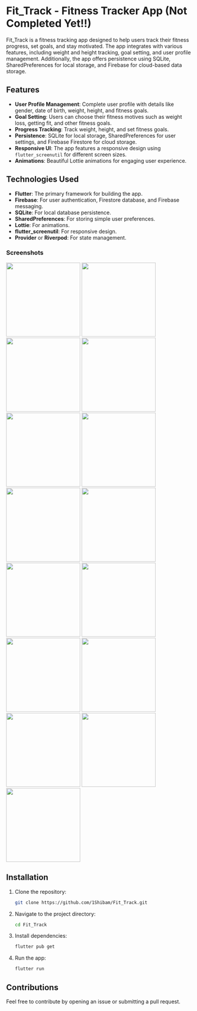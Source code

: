 # Fit_Track - Fitness Tracker App (Not Completed Yet!!)

Fit_Track is a fitness tracking app designed to help users track their fitness progress, set goals, and stay motivated. The app integrates with various features, including weight and height tracking, goal setting, and user profile management. Additionally, the app offers persistence using SQLite, SharedPreferences for local storage, and Firebase for cloud-based data storage.



## Features

- **User Profile Management**: Complete user profile with details like gender, date of birth, weight, height, and fitness goals.
- **Goal Setting**: Users can choose their fitness motives such as weight loss, getting fit, and other fitness goals.
- **Progress Tracking**: Track weight, height, and set fitness goals.
- **Persistence**: SQLite for local storage, SharedPreferences for user settings, and Firebase Firestore for cloud storage.
- **Responsive UI**: The app features a responsive design using `flutter_screenutil` for different screen sizes.
- **Animations**: Beautiful Lottie animations for engaging user experience.

## Technologies Used

- **Flutter**: The primary framework for building the app.
- **Firebase**: For user authentication, Firestore database, and Firebase messaging.
- **SQLite**: For local database persistence.
- **SharedPreferences**: For storing simple user preferences.
- **Lottie**: For animations.
- **flutter_screenutil**: For responsive design.
- **Provider** or **Riverpod**: For state management.

### Screenshots
<img src="https://github.com/user-attachments/assets/c85d41bd-c4f8-4083-9673-70cfb0cf39fa" width="200">
<img src="https://github.com/user-attachments/assets/2af8db38-6e6d-4f45-a782-1dc5c671e3a3" width="200">
<img src="https://github.com/user-attachments/assets/32870050-b3bd-49c7-ad3c-5525939f9eca" width="200">
<img src="https://github.com/user-attachments/assets/81da6bb4-1a52-4963-9b92-ce2bef71434e" width="200">
<img src="https://github.com/user-attachments/assets/cd0b5133-7ba5-4297-9474-5cb6ffb9ab35" width="200">
<img src="https://github.com/user-attachments/assets/44b44eff-0cf7-4d71-99ac-a9773937dfff" width="200">
<img src="https://github.com/user-attachments/assets/a2a79c63-0b33-48dd-ab50-f0a57e5740de" width="200">
<img src="https://github.com/user-attachments/assets/bf1316fd-203e-4797-83f7-bf452d7912d7" width="200">
<img src="https://github.com/user-attachments/assets/7fc1ee2b-03e3-49d7-a388-5c64b4c66a6b" width="200">
<img src="https://github.com/user-attachments/assets/acf8829a-6c24-44bd-8c98-bb3e7f41629a" width="200">
<img src="https://github.com/user-attachments/assets/1f0f78c0-5682-481e-a4ff-b2ce3ec7475a" width="200">
<img src="https://github.com/user-attachments/assets/91dea0cb-9ac8-4639-9dc6-20f169c1a5eb" width="200">
<img src="https://github.com/user-attachments/assets/bed7ca9c-23ef-45a5-80e2-532ed2eb58b6" width="200">
<img src="https://github.com/user-attachments/assets/ea09a989-29f1-489e-8a94-59c84019cc4e" width="200">
<img src="https://github.com/user-attachments/assets/28058527-302d-4384-a125-29f484a07acf" width="200">




## Installation

1. Clone the repository:
   ```bash
   git clone https://github.com/1Shibam/Fit_Track.git
   ```

2. Navigate to the project directory:
   ```bash
   cd Fit_Track
   ```

3. Install dependencies:
   ```bash
   flutter pub get
   ```

4. Run the app:
   ```bash
   flutter run
   ```

## Contributions

Feel free to contribute by opening an issue or submitting a pull request.
